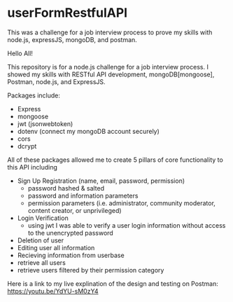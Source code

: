 # userFormRestfulAPI
This was a challenge for a job interview process to prove my skills with node.js, expressJS, mongoDB, and postman.

Hello All! 

This repository is for a node.js challenge for a job interview process. I showed my skills with RESTful API development, mongoDB[mongoose], Postman, node.js, and ExpressJS.

Packages include:

- Express
- mongoose
- jwt (jsonwebtoken)
- dotenv (connect my mongoDB account securely)
- cors
- dcrypt

All of these packages allowed me to create 5 pillars of core functionality to this API including
- Sign Up Registration (name, email, password, permission)
  - password hashed & salted
  - password and information parameters 
  - permission parameters (i.e. administrator, community moderator, content creator, or unprivileged)
- Login Verification
  - using jwt I was able to verify a user login information without access to the unencrypted password
 - Deletion of user
 - Editing user all information
 - Recieving information from userbase
  - retrieve all users
  - retrieve users filtered by their permission category 

Here is a link to my live explination of the design and testing on Postman:
https://youtu.be/YdYU-sM0zY4
